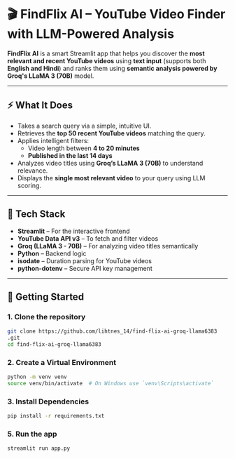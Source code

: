 # 🎬 FindFlix AI – YouTube Video Finder with LLM-Powered Analysis

**FindFlix AI** is a smart Streamlit app that helps you discover the **most relevant and recent YouTube videos** using **text input** (supports both **English and Hindi**) and ranks them using **semantic analysis powered by Groq's LLaMA 3 (70B)** model.

---

## ⚡ What It Does

- Takes a search query via a simple, intuitive UI.
- Retrieves the **top 50 recent YouTube videos** matching the query.
- Applies intelligent filters:
  - Video length between **4 to 20 minutes**
  - **Published in the last 14 days**
- Analyzes video titles using **Groq’s LLaMA 3 (70B)** to understand relevance.
- Displays the **single most relevant video** to your query using LLM scoring.

---

## 🧠 Tech Stack

- **Streamlit** – For the interactive frontend
- **YouTube Data API v3** – To fetch and filter videos
- **Groq (LLaMA 3 - 70B)** – For analyzing video titles semantically
- **Python** – Backend logic
- **isodate** – Duration parsing for YouTube videos
- **python-dotenv** – Secure API key management

---

## 🚀 Getting Started

### 1. Clone the repository

```bash
git clone https://github.com/lihtnes_14/find-flix-ai-groq-llama6383
.git
cd find-flix-ai-groq-llama6383
```

### 2. Create a Virtual Environment
```bash
python -m venv venv
source venv/bin/activate  # On Windows use `venv\Scripts\activate`
```

### 3. Install Dependencies
```bash
pip install -r requirements.txt
```

### 5. Run the app
```bash
streamlit run app.py
```


